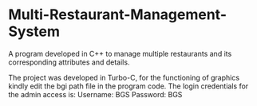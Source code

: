 # Multi-Restaurant-Management-System
A program developed in C++ to manage multiple restaurants and its corresponding attributes and details.

The project was developed in Turbo-C, for the functioning of graphics kindly edit the bgi path file in the program code.
The login credentials for the admin access is:
Username: BGS
Password: BGS

